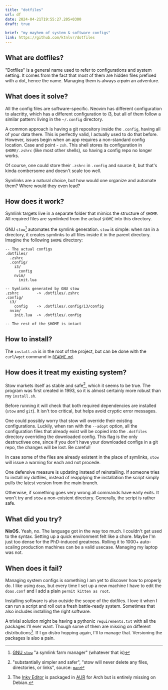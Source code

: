 ```yaml
---
title: "dotfiles"
url: df
date: 2024-04-21T19:55:27.205+0300
draft: true

brief: "my mayhem of system & software configs" 
link: https://github.com/ktnlvr/dotfiles
---
```


## What are dotfiles?

"Dotfiles" is a general name used to refer to configurations and system setting. It comes from the fact that most of them are hidden files prefixed with a dot, hence the name. Managing them is always ~~a pain~~ an adventure. 

## What does it solve?

All the config files are software-specific. Neovim has different configuration to alacritty, which has a different configuration to i3, but all of them follow a similar pattern: living in the `~/.config` directory.

A common approach is having a git repository inside the `.config`, having all of your data there. This is perfectly valid, I actually used to do that before. However, issues begin when an app requires a non-standard config location. Case and point - `zsh`. This shell stores its configuration in `$HOME/.zshrc` (like most other shells), so having a config repo no longer works.

Of course, one could store their `.zshrc` in `.config` and source it, but that's kinda combersome and doesn't scale too well.

Symlinks are a natural choice, but how would one organize and automate them? Where would they even lead?

## How does it work?

Symlink targets live in a separate folder that mimics the structure of `$HOME`. All required files are symlinked from the actual `$HOME` into this directory.

GNU `stow`[^stow] automates the symlink generation. `stow` is simple: when ran in a directory, it creates symlinks to all files inside it in the parent directory. Imagine the following `$HOME` directory:

```
-- The actual configs
.dotfiles/
  .zshrc
  .config/
    i3/
      config
    nvim/
      init.lua

-- Symlinks generated by GNU stow
.zshrc        -> .dotfiles/.zshrc
.config/
  i3/
    config    -> .dotfiles/.config/i3/config
  nvim/
    init.lua  -> .dotfiles/.config

-- The rest of the $HOME is intact
```

## How to install?

The `install.sh` is in the root of the project, but can be done with the `curl`/`wget` command in [`README.md`](https://github.com/ktnlvr/dotfiles/?tab=readme-ov-file#installation).

## How does it treat my existing system?

Stow markets itself as stable and safe[^stow-safe], which it seems to be true. The program was first created in 1993, so it is almost certainly more robust than my `install.sh`.

Before running it will check that both required dependencies are installed (`stow` and `git`). It isn't too critical, but helps avoid cryptic error messages.

One could possibly worry that stow will override their existing configurations. Luckily, when ran with the `--adopt` option, all the configuration files that already exist will be copied into the `.dotfiles` directory overriding the downloaded config. This flag is the only destructivee one, since if you don't have your downloaded configs in a git repo, the changes will be lost. Be careful!

In case some of the files are already existent in the place of symlinks, `stow` will issue a warning for each and not procede.

One defensive measure is updating instead of reinstalling. If someone tries to install my dotfiles, instead of reapplying the installation the script simply pulls the latest version from the main branch.

Otherwise, if something goes very wrong all commands have early exits. It won't try and `stow` a non-existent directory. Generally, the script is rather safe.

## What did you try?

**NixOS.** Yeah, no. The language got in the way too much. I couldn't get used to the syntax. Setting up a quick environment felt like a chore. Maybe I'm just too dense for the PhD-induced greatness. Rolling it to 1000+ auto-scaling production machines can be a valid usecase. Managing my laptop was not.

## When does it fail?

Managing system configs is something I am yet to discover how to properly do. I like using `doas`, but every time I set up a new machine I have to edit the `doas.conf` and I add a plain `permit kitten as root`. 

Installing software is also outside the scope of the dotfiles. I love it when I can run a script and roll out a fresh battle-ready system. Sometimes that also includes installing the right software.

A trivial solution might be having a pythonic `requirements.txt` with all the packages I'll ever want. Though some of them are missing on different distributions[^debian-nvim-missing]. If I go distro hopping again, I'll to manage that. Versioning the packages is also a pain.

[^stow]: [GNU `stow`](https://www.gnu.org/software/stow/) "a symlink farm manager" (whatever that is) 
[^stow-safe]: "substantially simpler and safer", "stow will never delete any files, directories, or links", source: [`man`](https://linux.die.net/man/8/stow)
[^debian-nvim-missing]: The [Inky Editor](https://github.com/inkle/inky) is packaged in [AUR](https://aur.archlinux.org/packages/inky) for Arch but is entirely missing on Debian.

